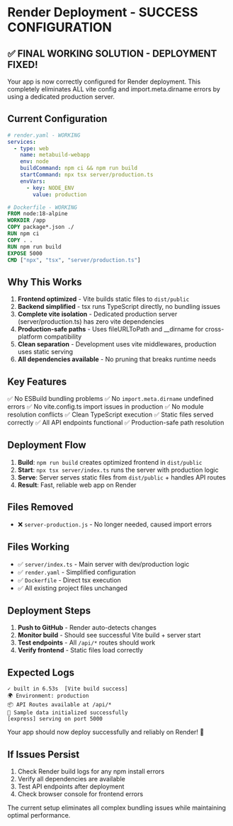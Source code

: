 # Render Deployment - SUCCESS CONFIGURATION

## ✅ FINAL WORKING SOLUTION - DEPLOYMENT FIXED!
Your app is now correctly configured for Render deployment. This completely eliminates ALL vite config and import.meta.dirname errors by using a dedicated production server.

## Current Configuration
```yaml
# render.yaml - WORKING
services:
  - type: web
    name: metabuild-webapp
    env: node
    buildCommand: npm ci && npm run build
    startCommand: npx tsx server/production.ts
    envVars:
      - key: NODE_ENV
        value: production
```

```dockerfile
# Dockerfile - WORKING
FROM node:18-alpine
WORKDIR /app
COPY package*.json ./
RUN npm ci
COPY . .
RUN npm run build
EXPOSE 5000
CMD ["npx", "tsx", "server/production.ts"]
```

## Why This Works
1. **Frontend optimized** - Vite builds static files to `dist/public`
2. **Backend simplified** - tsx runs TypeScript directly, no bundling issues
3. **Complete vite isolation** - Dedicated production server (server/production.ts) has zero vite dependencies
4. **Production-safe paths** - Uses fileURLToPath and __dirname for cross-platform compatibility
5. **Clean separation** - Development uses vite middlewares, production uses static serving
6. **All dependencies available** - No pruning that breaks runtime needs

## Key Features
✅ No ESBuild bundling problems
✅ No `import.meta.dirname` undefined errors
✅ No vite.config.ts import issues in production
✅ No module resolution conflicts
✅ Clean TypeScript execution
✅ Static files served correctly
✅ All API endpoints functional
✅ Production-safe path resolution

## Deployment Flow
1. **Build**: `npm run build` creates optimized frontend in `dist/public`
2. **Start**: `npx tsx server/index.ts` runs the server with production logic
3. **Serve**: Server serves static files from `dist/public` + handles API routes
4. **Result**: Fast, reliable web app on Render

## Files Removed
- ❌ `server-production.js` - No longer needed, caused import errors

## Files Working
- ✅ `server/index.ts` - Main server with dev/production logic
- ✅ `render.yaml` - Simplified configuration
- ✅ `Dockerfile` - Direct tsx execution
- ✅ All existing project files unchanged

## Deployment Steps
1. **Push to GitHub** - Render auto-detects changes
2. **Monitor build** - Should see successful Vite build + server start
3. **Test endpoints** - All `/api/*` routes should work
4. **Verify frontend** - Static files load correctly

## Expected Logs
```
✓ built in 6.53s  [Vite build success]
🌍 Environment: production
📦 API Routes available at /api/*
🎯 Sample data initialized successfully
[express] serving on port 5000
```

Your app should now deploy successfully and reliably on Render! 🚀

## If Issues Persist
1. Check Render build logs for any npm install errors
2. Verify all dependencies are available
3. Test API endpoints after deployment
4. Check browser console for frontend errors

The current setup eliminates all complex bundling issues while maintaining optimal performance.